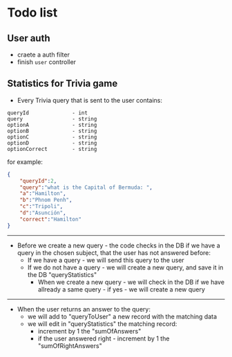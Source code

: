 
# Todo list
## User auth
* craete a auth filter
* finish `user` controller

## Statistics for Trivia game
* Every Trivia query that is sent to the user contains:
```
queryId              - int
query                - string
optionA              - string
optionB              - string
optionC              - string
optionD              - string
optionCorrect        - string
```
for example:
```json
{
    "queryId":2,
    "query":"what is the Capital of Bermuda: ",
    "a":"Hamilton",
    "b":"Phnom Penh",
    "c":"Tripoli",
    "d":"Asunción",
    "correct":"Hamilton"
}

```
***

* Before we create a new query - the code checks in the DB if we have a query in the chosen subject,
that the user has not answered before:   
    - If we have a query - we will send this query to the user
    - If we do not have a query - we will create a new query, and save it in the DB "queryStatistics"
        - When we create a new query - we will check in the DB if we have allready a same query - if yes - we will create a new query

***

* When the user returns an answer to the query:
    - we will add to "queryToUser" a new record with the matching data
    - we will edit in "queryStatistics" the matching record:
        - increment by 1 the "sumOfAnswers"
        - if the user answered right - increment by 1 the "sumOfRightAnswers"
